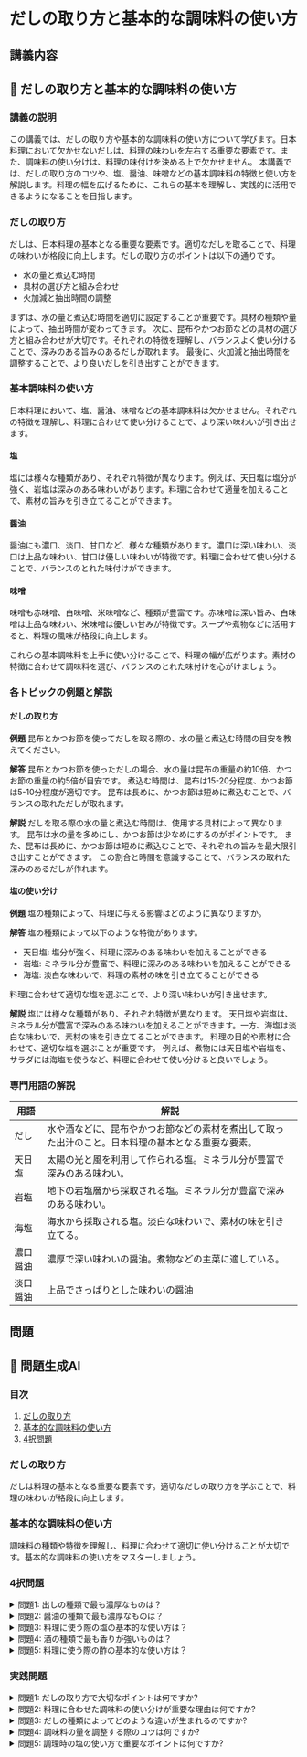 # だしの取り方と基本的な調味料の使い方

## 講義内容

## 📝 だしの取り方と基本的な調味料の使い方

<a id="introduction"></a>
### 講義の説明

この講義では、だしの取り方や基本的な調味料の使い方について学びます。日本料理において欠かせないだしは、料理の味わいを左右する重要な要素です。また、調味料の使い分けは、料理の味付けを決める上で欠かせません。
本講義では、だしの取り方のコツや、塩、醤油、味噌などの基本調味料の特徴と使い方を解説します。料理の幅を広げるために、これらの基本を理解し、実践的に活用できるようになることを目指します。

<a id="dashi-making"></a>
### だしの取り方

だしは、日本料理の基本となる重要な要素です。適切なだしを取ることで、料理の味わいが格段に向上します。だしの取り方のポイントは以下の通りです。

- 水の量と煮込む時間
- 具材の選び方と組み合わせ
- 火加減と抽出時間の調整

まずは、水の量と煮込む時間を適切に設定することが重要です。具材の種類や量によって、抽出時間が変わってきます。
次に、昆布やかつお節などの具材の選び方と組み合わせが大切です。それぞれの特徴を理解し、バランスよく使い分けることで、深みのある旨みのあるだしが取れます。
最後に、火加減と抽出時間を調整することで、より良いだしを引き出すことができます。

<a id="basic-seasonings"></a>
### 基本調味料の使い方

日本料理において、塩、醤油、味噌などの基本調味料は欠かせません。それぞれの特徴を理解し、料理に合わせて使い分けることで、より深い味わいが引き出せます。

#### 塩
塩には様々な種類があり、それぞれ特徴が異なります。例えば、天日塩は塩分が強く、岩塩は深みのある味わいがあります。料理に合わせて適量を加えることで、素材の旨みを引き立てることができます。

#### 醤油
醤油にも濃口、淡口、甘口など、様々な種類があります。濃口は深い味わい、淡口は上品な味わい、甘口は優しい味わいが特徴です。料理に合わせて使い分けることで、バランスのとれた味付けができます。

#### 味噌
味噌も赤味噌、白味噌、米味噌など、種類が豊富です。赤味噌は深い旨み、白味噌は上品な味わい、米味噌は優しい甘みが特徴です。スープや煮物などに活用すると、料理の風味が格段に向上します。

これらの基本調味料を上手に使い分けることで、料理の幅が広がります。素材の特徴に合わせて調味料を選び、バランスのとれた味付けを心がけましょう。

<a id="examples"></a>
### 各トピックの例題と解説

#### だしの取り方
<b>例題</b>
昆布とかつお節を使ってだしを取る際の、水の量と煮込む時間の目安を教えてください。

<b>解答</b>
昆布とかつお節を使っただしの場合、水の量は昆布の重量の約10倍、かつお節の重量の約5倍が目安です。
煮込む時間は、昆布は15-20分程度、かつお節は5-10分程度が適切です。
昆布は長めに、かつお節は短めに煮込むことで、バランスの取れただしが取れます。

<b>解説</b>
だしを取る際の水の量と煮込む時間は、使用する具材によって異なります。
昆布は水の量を多めにし、かつお節は少なめにするのがポイントです。
また、昆布は長めに、かつお節は短めに煮込むことで、それぞれの旨みを最大限引き出すことができます。
この割合と時間を意識することで、バランスの取れた深みのあるだしが作れます。

#### 塩の使い分け
<b>例題</b>
塩の種類によって、料理に与える影響はどのように異なりますか。

<b>解答</b>
塩の種類によって以下のような特徴があります。
- 天日塩: 塩分が強く、料理に深みのある味わいを加えることができる
- 岩塩: ミネラル分が豊富で、料理に深みのある味わいを加えることができる
- 海塩: 淡白な味わいで、料理の素材の味を引き立てることができる

料理に合わせて適切な塩を選ぶことで、より深い味わいが引き出せます。

<b>解説</b>
塩には様々な種類があり、それぞれ特徴が異なります。
天日塩や岩塩は、ミネラル分が豊富で深みのある味わいを加えることができます。一方、海塩は淡白な味わいで、素材の味を引き立てることができます。
料理の目的や素材に合わせて、適切な塩を選ぶことが重要です。
例えば、煮物には天日塩や岩塩を、サラダには海塩を使うなど、料理に合わせて使い分けると良いでしょう。

<a id="glossary"></a>
### 専門用語の解説

| 用語 | 解説 |
| --- | --- |
| だし | 水や酒などに、昆布やかつお節などの素材を煮出して取った出汁のこと。日本料理の基本となる重要な要素。 |
| 天日塩 | 太陽の光と風を利用して作られる塩。ミネラル分が豊富で深みのある味わい。 |
| 岩塩 | 地下の岩塩層から採取される塩。ミネラル分が豊富で深みのある味わい。 |
| 海塩 | 海水から採取される塩。淡白な味わいで、素材の味を引き立てる。 |
| 濃口醤油 | 濃厚で深い味わいの醤油。煮物などの主菜に適している。 |
| 淡口醤油 | 上品でさっぱりとした味わいの醤油

## 問題

## 📝 問題生成AI

<a id="introduction"></a>
### 目次
1. [だしの取り方](#dashi)
2. [基本的な調味料の使い方](#seasonings)
3. [4択問題](#multiple-choice)

<a id="dashi"></a>
### だしの取り方
だしは料理の基本となる重要な要素です。適切なだしの取り方を学ぶことで、料理の味わいが格段に向上します。

<a id="seasonings"></a>
### 基本的な調味料の使い方
調味料の種類や特徴を理解し、料理に合わせて適切に使い分けることが大切です。基本的な調味料の使い方をマスターしましょう。

<a id="multiple-choice"></a>
### 4択問題

<details>
<summary>問題1: 出しの種類で最も濃厚なものは？</summary>

- a. 昆布だし
- b. 煮干しだし
- c. 鰹節だし
- d. 椎茸だし

<details>
<summary>回答と解説</summary>

回答: b. 煮干しだし

煮干しだしは、魚介のうまみが濃厚に抽出されるため、最も濃厚な出しの一つです。
> "煮干しだしは魚介のうまみが濃厚に抽出されるため、最も濃厚な出しの一つです。" (料理の基本, p.25)
</details>
</details>

<details>
<summary>問題2: 醤油の種類で最も濃厚なものは？</summary>

- a. 淡口醤油
- b. 濃口醤油
- c. 特選醤油
- d. 薄口醤油

<details>
<summary>回答と解説</summary>

回答: b. 濃口醤油

濃口醤油は、より長期間熟成されているため、風味が濃厚です。
> "濃口醤油は、より長期間熟成されているため、風味が濃厚です。" (調味料の基礎, p.15)
</details>
</details>

<details>
<summary>問題3: 料理に使う際の塩の基本的な使い方は？</summary>

- a. 最後に加える
- b. 最初に加える
- c. 中間で加える
- d. 好みで加える

<details>
<summary>回答と解説</summary>

回答: a. 最後に加える

塩は料理の最後に加えることで、料理全体の味わいをまとめ上げる役割があります。
> "塩は料理の最後に加えることで、料理全体の味わいをまとめ上げる役割があります。" (調味料の基礎, p.28)
</details>
</details>

<details>
<summary>問題4: 酒の種類で最も香りが強いものは？</summary>

- a. 日本酒
- b. 白ワイン
- c. 赤ワイン
- d. 清酒

<details>
<summary>回答と解説</summary>

回答: a. 日本酒

日本酒は、原料の米や製造方法によって豊かな香りが特徴です。
> "日本酒は、原料の米や製造方法によって豊かな香りが特徴です。" (調味料の基礎, p.42)
</details>
</details>

<details>
<summary>問題5: 料理に使う際の酢の基本的な使い方は？</summary>

- a. 最後に加える
- b. 最初に加える
- c. 中間で加える
- d. 好みで加える

<details>
<summary>回答と解説</summary>

回答: c. 中間で加える

酢は料理の途中で加えることで、料理全体の味わいを引き立てる役割があります。
> "酢は料理の途中で加えることで、料理全体の味わいを引き立てる役割があります。" (調味料の基礎, p.35)
</details>
</details>

### 実践問題

<details>
<summary>問題1: だしの取り方で大切なポイントは何ですか?</summary>

だしの取り方で大切なのは、材料の特性を理解し、適切な時間と温度で抽出することです。
材料の特性に合わせて、煮出し時間や温度を調整することで、濃厚で深みのあるだしが得られます。

</details>

<details>
<summary>問題2: 料理に合わせた調味料の使い分けが重要な理由は何ですか?</summary>

料理に合わせた調味料の使い分けが重要なのは、それぞれの調味料が持つ特性を活かすことで、料理の味わいを最大限引き出せるからです。
例えば、煮物には濃口醤油を、サラダにはマイルドな酢を使うなど、料理に合わせて適切な調味料を選ぶことが大切です。

</details>

<details>
<summary>問題3: だしの種類によってどのような違いが生まれるのですか?</summary>

だしの種類によって、料理の味わいに大きな違いが生まれます。
例えば、昆布だしは上品な風味、鰹節だしは力強い風味、煮干しだしは濃厚な風味となります。
料理の目的に合わせて、適切なだしを選ぶことで、料理の味わいを最適化できます。

</details>

<details>
<summary>問題4: 調味料の量を調整する際のコツは何ですか?</summary>

調味料の量を調整する際のコツは、少しずつ加えながら味を確認し、好みの味わいに仕上げることです。
調味料は料理に大きな影響を及ぼすため、慎重に加減する必要があります。
少しずつ加えて味を確認しながら、徐々に調整していくことが大切です。

</details>

<details>
<summary>問題5: 調理時の塩の使い方で重要なポイントは何ですか?</summary>

調理時の塩の使い方で重要なのは、料理の最後に加えることです。
塩は料理の全体の味わいをまとめ上げる役割があるため、最後に加えることで、素材の旨みと塩の塩味のバランスが取れます。
適量の塩を最後に加えることで、料理の味わいが引き立ちます。

</details>
